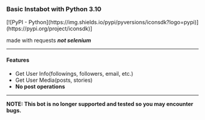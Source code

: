 <h3>Basic Instabot with Python 3.10</h3>
[![PyPI - Python](https://img.shields.io/pypi/pyversions/iconsdk?logo=pypi)](https://pypi.org/project/iconsdk)]
<p>made with requests <b><i>not selenium</i></b></p>
<hr>
<h4>Features</h4>
<ul>
<li>Get User Info(followings, followers, email, etc.)</li>
<li>Get User Media(posts, stories)</li>
<li><b>No post operations<b></li>
</ul>
<hr>
<p><b>NOTE:</b> This bot is no longer supported and tested so you may encounter bugs.</p>

